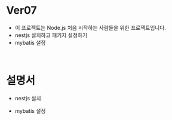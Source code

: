 # Ver07

- 이 프로젝트는 Node.js 처음 시작하는 사람들을 위한 프로젝트입니다.
- nestjs 설치하고 패키지 설정하기
- mybatis 설정

<br/>

# 설명서 

- nestjs 설치

- mybatis 설정